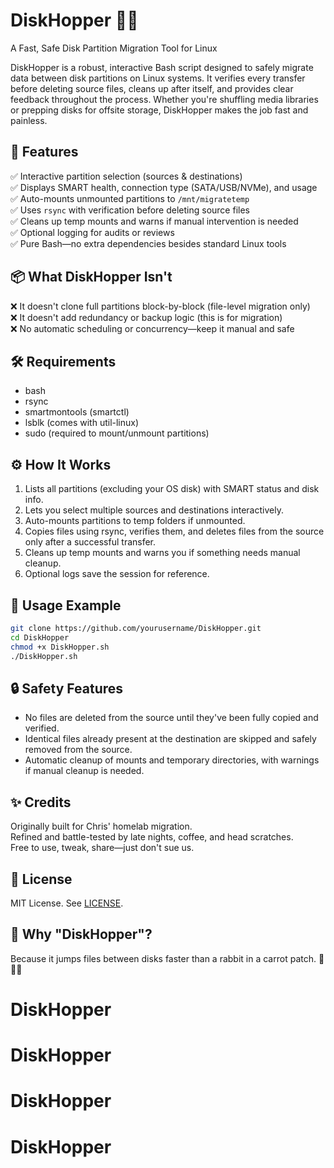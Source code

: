 # DiskHopper 🐇💽  
A Fast, Safe Disk Partition Migration Tool for Linux

DiskHopper is a robust, interactive Bash script designed to safely migrate data between disk partitions on Linux systems. It verifies every transfer before deleting source files, cleans up after itself, and provides clear feedback throughout the process. Whether you're shuffling media libraries or prepping disks for offsite storage, DiskHopper makes the job fast and painless.

## 🚀 Features
✅ Interactive partition selection (sources & destinations)  
✅ Displays SMART health, connection type (SATA/USB/NVMe), and usage  
✅ Auto-mounts unmounted partitions to `/mnt/migratetemp`  
✅ Uses `rsync` with verification before deleting source files  
✅ Cleans up temp mounts and warns if manual intervention is needed  
✅ Optional logging for audits or reviews  
✅ Pure Bash—no extra dependencies besides standard Linux tools  

## 📦 What DiskHopper Isn't
❌ It doesn't clone full partitions block-by-block (file-level migration only)  
❌ It doesn't add redundancy or backup logic (this is for migration)  
❌ No automatic scheduling or concurrency—keep it manual and safe  

## 🛠️ Requirements
- bash
- rsync
- smartmontools (smartctl)
- lsblk (comes with util-linux)
- sudo (required to mount/unmount partitions)

## ⚙️ How It Works
1. Lists all partitions (excluding your OS disk) with SMART status and disk info.
2. Lets you select multiple sources and destinations interactively.
3. Auto-mounts partitions to temp folders if unmounted.
4. Copies files using rsync, verifies them, and deletes files from the source only after a successful transfer.
5. Cleans up temp mounts and warns you if something needs manual cleanup.
6. Optional logs save the session for reference.

## 📝 Usage Example
```bash
git clone https://github.com/yourusername/DiskHopper.git
cd DiskHopper
chmod +x DiskHopper.sh
./DiskHopper.sh
```

## 🔒 Safety Features
- No files are deleted from the source until they've been fully copied and verified.
- Identical files already present at the destination are skipped and safely removed from the source.
- Automatic cleanup of mounts and temporary directories, with warnings if manual cleanup is needed.

## ✨ Credits
Originally built for Chris' homelab migration.  
Refined and battle-tested by late nights, coffee, and head scratches.  
Free to use, tweak, share—just don't sue us.

## 🔗 License
MIT License. See [LICENSE](LICENSE).

## 🚀 Why "DiskHopper"?
Because it jumps files between disks faster than a rabbit in a carrot patch. 🥕🐇💨
# DiskHopper
# DiskHopper
# DiskHopper
# DiskHopper

